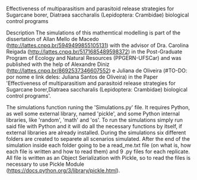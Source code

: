 Effectiveness of multiparasitism and parasitoid release strategies for Sugarcane borer, Diatraea saccharalis (Lepidoptera: Crambidae) biological control programs


Description
The simulations of this mathemtical modelling is part of the dissertation of Allan Mello de Macedo (http://lattes.cnpq.br/5949499855105131) with the advisor of Dra. Carolina Reigada (http://lattes.cnpq.br/5171685489598372) in the Post-Graduate Program of Ecology and Natural Resources (PPGERN-UFSCar) and was published with the help of Alexandre Diniz (http://lattes.cnpq.br/8692537346607552) e Juliana de Oliveira (#TO-DO: por nome e link deles: Juliana Santos de Oliveira) in the Paper 'Effectiveness of multiparasitism and parasitoid release strategies for Sugarcane borer,Diatraea saccharalis (Lepidoptera: Crambidae) biological control programs'.

The simulations function runing the 'Simulations.py' file. It requires Python, as well some external library, named 'pickle', and some Python internal libraries, like 'random', 'math' and 'os'. To run the simulations simply run said file with Python and it will do all the necessary functions by itself, if external libraries are already installed.
During the simulations six different folders are created to separete all scenarios simulated.
After the end of the simulation inside each folder going to be a read_me.txt file (on what is, how each file is written and how to read them) and 9 .py files for each replicate.
All file is written as an Object Serialization with Pickle, so to read the files is necessary to use Pickle Module (https://docs.python.org/3/library/pickle.html).


